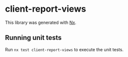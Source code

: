 # client-report-views

This library was generated with [Nx](https://nx.dev).

## Running unit tests

Run `nx test client-report-views` to execute the unit tests.
